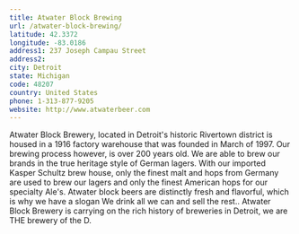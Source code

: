 ```yaml
---
title: Atwater Block Brewing
url: /atwater-block-brewing/
latitude: 42.3372
longitude: -83.0186
address1: 237 Joseph Campau Street
address2: 
city: Detroit
state: Michigan
code: 48207
country: United States
phone: 1-313-877-9205
website: http://www.atwaterbeer.com
---
```

Atwater Block Brewery, located in Detroit's historic Rivertown district is housed in a 1916 factory warehouse that was founded in March of 1997. Our brewing process however, is over 200 years old. We are able to brew our brands in the true heritage style of German lagers. With our imported Kasper Schultz brew house, only the finest malt and hops from Germany are used to brew our lagers and only the finest American hops for our specialty Ale's. Atwater block beers are distinctly fresh and flavorful, which is why we have a slogan We drink all we can and sell the rest..  Atwater Block Brewery is carrying on the rich history of breweries in Detroit, we are THE brewery of the D.
